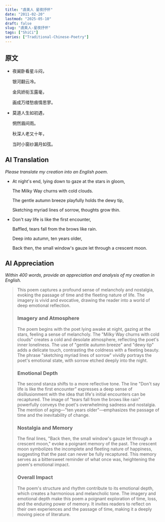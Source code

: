 ```yaml
---
title: "虞美人 星夜抒怀"
date: "2011-02-20"
lastmod: "2025-05-10"
draft: false
slug: "虞美人-星夜抒怀"
tags: ["ShiCi"]
series: ["Traditional-Chinese-Poetry"]
---
```


## 原文

* 夜阑卧看星斗闷，
  
  银河翻云冷。
  
  金风娇衔玉露毫，
  
  画成万缕愁痕情思寥。
  
* 莫道人生如初遇，
  
  惘然眉间雨。
  
  秋深人老又十年，
  
  当时小窗纱漏月如弦。
  
## AI Translation

*Please translate my creation into an English poem.*

* At night's end, lying down to gaze at the stars in gloom,
  
  The Milky Way churns with cold clouds.
  
  The gentle autumn breeze playfully holds the dewy tip,
  
  Sketching myriad lines of sorrow, thoughts grow thin.
  
* Don't say life is like the first encounter,
  
  Baffled, tears fall from the brows like rain.
  
  Deep into autumn, ten years older,
  
  Back then, the small window's gauze let through a crescent moon.

## AI Appreciation

*Within 400 words, provide an appreciation and analysis of my creation in English.*

>This poem captures a profound sense of melancholy and nostalgia, evoking the passage of time and the fleeting nature of life. The imagery is vivid and evocative, drawing the reader into a world of deep emotional reflection.
>
>### Imagery and Atmosphere
>
>The poem begins with the poet lying awake at night, gazing at the stars, feeling a sense of melancholy. The "Milky Way churns with cold clouds" creates a cold and desolate atmosphere, reflecting the poet's inner loneliness. The use of "gentle autumn breeze" and "dewy tip" adds a delicate touch, contrasting the coldness with a fleeting beauty. The phrase "sketching myriad lines of sorrow" vividly portrays the poet's emotional state, with sorrow etched deeply into the night.
>
>### Emotional Depth
>
>The second stanza shifts to a more reflective tone. The line "Don't say life is like the first encounter" expresses a deep sense of disillusionment with the idea that life's initial encounters can be recaptured. The image of "tears fall from the brows like rain" powerfully conveys the poet's overwhelming sadness and nostalgia. The mention of aging—"ten years older"—emphasizes the passage of time and the inevitability of change.
>
>### Nostalgia and Memory
>
>The final lines, "Back then, the small window's gauze let through a crescent moon," evoke a poignant memory of the past. The crescent moon symbolizes the incomplete and fleeting nature of happiness, suggesting that the past can never be fully recaptured. This memory serves as a bittersweet reminder of what once was, heightening the poem's emotional impact.
>
>### Overall Impact
>
>The poem's structure and rhythm contribute to its emotional depth, which creates a harmonious and melancholic tone. The imagery and emotional depth make this poem a poignant exploration of time, loss, and the enduring power of memory. It invites readers to reflect on their own experiences and the passage of time, making it a deeply moving piece of literature.
